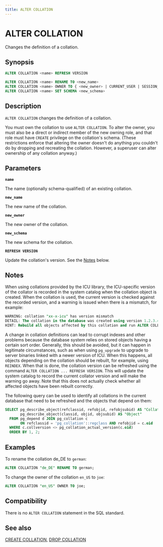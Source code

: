 ```yaml
---
title: ALTER COLLATION
---
```


# ALTER COLLATION

Changes the definition of a collation.

## Synopsis

```sql
ALTER COLLATION <name> REFRESH VERSION

ALTER COLLATION <name> RENAME TO <new_name>
ALTER COLLATION <name> OWNER TO { <new_owner> | CURRENT_USER | SESSION_USER }
ALTER COLLATION <name> SET SCHEMA <new_schema>
```

## Description

`ALTER COLLATION` changes the definition of a collation.

You must own the collation to use `ALTER COLLATION`. To alter the owner, you must also be a direct or indirect member of the new owning role, and that role must have `CREATE` privilege on the collation's schema. (These restrictions enforce that altering the owner doesn't do anything you couldn't do by dropping and recreating the collation. However, a superuser can alter ownership of any collation anyway.)


## Parameters

**`name`**

The name (optionally schema-qualified) of an existing collation.

**`new_name`**

The new name of the collation.

**`new_owner`**

The new owner of the collation.

**`new_schema`**

The new schema for the collation.

**`REFRESH VERSION`**

Update the collation's version. See the [Notes](#notes) below.

## Notes

When using collations provided by the ICU library, the ICU-specific version of the collator is recorded in the system catalog when the collation object is created. When the collation is used, the current version is checked against the recorded version, and a warning is issued when there is a mismatch, for example:

```sql
WARNING: collation "xx-x-icu" has version mismatch
DETAIL: The collation in the database was created using version 1.2.3.4, but the operating system provides version 2.3.4.5.
HINT: Rebuild all objects affected by this collation and run ALTER COLLATION pg_catalog."xx-x-icu" REFRESH VERSION, or build PostgreSQL with the right library version.
```

A change in collation definitions can lead to corrupt indexes and other problems because the database system relies on stored objects having a certain sort order. Generally, this should be avoided, but it can happen in legitimate circumstances, such as when using `pg_upgrade` to upgrade to server binaries linked with a newer version of ICU. When this happens, all objects depending on the collation should be rebuilt, for example, using `REINDEX`. When that is done, the collation version can be refreshed using the command `ALTER COLLATION ... REFRESH VERSION`. This will update the system catalog to record the current collator version and will make the warning go away. Note that this does not actually check whether all affected objects have been rebuilt correctly.

The following query can be used to identify all collations in the current database that need to be refreshed and the objects that depend on them:

```sql
SELECT pg_describe_object(refclassid, refobjid, refobjsubid) AS "Collation",
       pg_describe_object(classid, objid, objsubid) AS "Object"
  FROM pg_depend d JOIN pg_collation c
       ON refclassid = 'pg_collation'::regclass AND refobjid = c.oid
  WHERE c.collversion <> pg_collation_actual_version(c.oid)
  ORDER BY 1, 2;
```

## Examples

To rename the collation de_DE to `german`:

```sql
ALTER COLLATION "de_DE" RENAME TO german;
```

To change the owner of the collation `en_US` to `joe`:

```sql
ALTER COLLATION "en_US" OWNER TO joe;
```

## Compatibility

There is no `ALTER COLLATION` statement in the SQL standard.

## See also

[CREATE COLLATION](/docs/sql-stmts/sql-stmt-create-collation.md), [DROP COLLATION](/docs/sql-stmts/sql-stmt-drop-collation.md)
